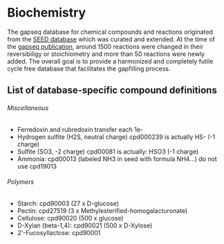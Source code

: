 # Biochemistry

The gapseq database for chemical compounds and reactions originated from the [SEED database](https://modelseed.org/biochem/) which was curated and extended.
At the time of the [gapseq publication](https://doi.org/10.1101/2020.03.20.000737), around 1500 reactions were changed in their reversibiligy or stoichiometry and more than 50 reactions were newly added.
The overall goal is to provide a harmonized and completely futile cycle free database that facilitates the gapfilling process.

## List of database-specific compound definitions

###### Miscellaneous

- Ferredoxin and rubredoxin transfer each 1e-
- Hydrogen sulfite (H2S, neutral charge) cpd000239 is actually HS- (-1 charge)
- Sulfite (SO3, -2 charge) cpd00081 is actually: HSO3 (-1 charge)
- Ammonia: cpd00013 (labeled NH3 in seed with formula NH4...) do not use cpd19013

###### Polymers

- Starch: cpd90003 (27 x D-glucose)
- Pectin: cpd27519 (3 x Methylesterified-homogalacturonate)
- Cellulose: cpd90020 (500 x glucose)
- D-Xylan (beta-1,4): cpd90021 (500 x D-Xylose)
- 2'-Fucosyllactose: cpd90001
